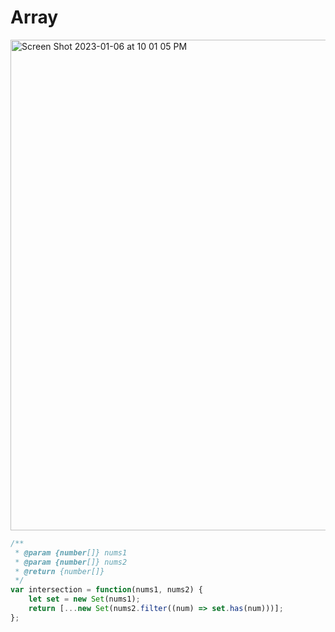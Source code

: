 # Array
<img width="785" alt="Screen Shot 2023-01-06 at 10 01 05 PM" src="https://user-images.githubusercontent.com/37787994/211130273-96d55f8f-febb-4802-8c09-d56bbfb76ae4.png">


```js
/**
 * @param {number[]} nums1
 * @param {number[]} nums2
 * @return {number[]}
 */
var intersection = function(nums1, nums2) {
    let set = new Set(nums1);
    return [...new Set(nums2.filter((num) => set.has(num)))];
};
```
